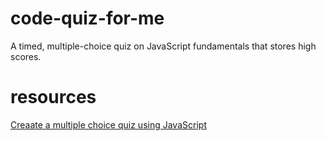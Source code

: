# code-quiz-for-me
A timed, multiple-choice quiz on JavaScript fundamentals that stores high scores.

# resources

[Creaate a multiple choice quiz using JavaScript](https://www.codeexplained.dev/2018/10/create-multiple-choice-quiz-using-javascript.html)